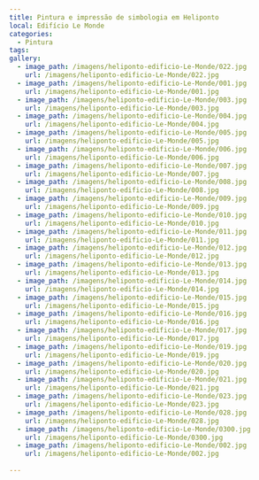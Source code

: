 ```yaml
---
title: Pintura e impressão de simbologia em Heliponto 
local: Edifício Le Monde
categories:
  - Pintura
tags:
gallery:
  - image_path: /imagens/heliponto-edificio-Le-Monde/022.jpg
    url: /imagens/heliponto-edificio-Le-Monde/022.jpg
  - image_path: /imagens/heliponto-edificio-Le-Monde/001.jpg
    url: /imagens/heliponto-edificio-Le-Monde/001.jpg
  - image_path: /imagens/heliponto-edificio-Le-Monde/003.jpg
    url: /imagens/heliponto-edificio-Le-Monde/003.jpg
  - image_path: /imagens/heliponto-edificio-Le-Monde/004.jpg
    url: /imagens/heliponto-edificio-Le-Monde/004.jpg
  - image_path: /imagens/heliponto-edificio-Le-Monde/005.jpg
    url: /imagens/heliponto-edificio-Le-Monde/005.jpg
  - image_path: /imagens/heliponto-edificio-Le-Monde/006.jpg
    url: /imagens/heliponto-edificio-Le-Monde/006.jpg
  - image_path: /imagens/heliponto-edificio-Le-Monde/007.jpg
    url: /imagens/heliponto-edificio-Le-Monde/007.jpg
  - image_path: /imagens/heliponto-edificio-Le-Monde/008.jpg
    url: /imagens/heliponto-edificio-Le-Monde/008.jpg
  - image_path: /imagens/heliponto-edificio-Le-Monde/009.jpg
    url: /imagens/heliponto-edificio-Le-Monde/009.jpg
  - image_path: /imagens/heliponto-edificio-Le-Monde/010.jpg
    url: /imagens/heliponto-edificio-Le-Monde/010.jpg
  - image_path: /imagens/heliponto-edificio-Le-Monde/011.jpg
    url: /imagens/heliponto-edificio-Le-Monde/011.jpg
  - image_path: /imagens/heliponto-edificio-Le-Monde/012.jpg
    url: /imagens/heliponto-edificio-Le-Monde/012.jpg
  - image_path: /imagens/heliponto-edificio-Le-Monde/013.jpg
    url: /imagens/heliponto-edificio-Le-Monde/013.jpg
  - image_path: /imagens/heliponto-edificio-Le-Monde/014.jpg
    url: /imagens/heliponto-edificio-Le-Monde/014.jpg
  - image_path: /imagens/heliponto-edificio-Le-Monde/015.jpg
    url: /imagens/heliponto-edificio-Le-Monde/015.jpg
  - image_path: /imagens/heliponto-edificio-Le-Monde/016.jpg
    url: /imagens/heliponto-edificio-Le-Monde/016.jpg
  - image_path: /imagens/heliponto-edificio-Le-Monde/017.jpg
    url: /imagens/heliponto-edificio-Le-Monde/017.jpg
  - image_path: /imagens/heliponto-edificio-Le-Monde/019.jpg
    url: /imagens/heliponto-edificio-Le-Monde/019.jpg
  - image_path: /imagens/heliponto-edificio-Le-Monde/020.jpg
    url: /imagens/heliponto-edificio-Le-Monde/020.jpg
  - image_path: /imagens/heliponto-edificio-Le-Monde/021.jpg
    url: /imagens/heliponto-edificio-Le-Monde/021.jpg
  - image_path: /imagens/heliponto-edificio-Le-Monde/023.jpg
    url: /imagens/heliponto-edificio-Le-Monde/023.jpg
  - image_path: /imagens/heliponto-edificio-Le-Monde/028.jpg
    url: /imagens/heliponto-edificio-Le-Monde/028.jpg
  - image_path: /imagens/heliponto-edificio-Le-Monde/0300.jpg
    url: /imagens/heliponto-edificio-Le-Monde/0300.jpg
  - image_path: /imagens/heliponto-edificio-Le-Monde/002.jpg
    url: /imagens/heliponto-edificio-Le-Monde/002.jpg
  
---
```

